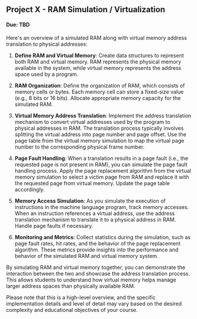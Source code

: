 ## Project X - RAM Simulation / Virtualization
#### Due: TBD


Here's an overview of a simulated RAM along with virtual memory address translation to physical addresses:

1. **Define RAM and Virtual Memory**: Create data structures to represent both RAM and virtual memory. RAM represents the physical memory available in the system, while virtual memory represents the address space used by a program.

2. **RAM Organization**: Define the organization of RAM, which consists of memory cells or bytes. Each memory cell can store a fixed-size value (e.g., 8 bits or 16 bits). Allocate appropriate memory capacity for the simulated RAM.

3. **Virtual Memory Address Translation**: Implement the address translation mechanism to convert virtual addresses used by the program to physical addresses in RAM. The translation process typically involves splitting the virtual address into page number and page offset. Use the page table from the virtual memory simulation to map the virtual page number to the corresponding physical frame number.

4. **Page Fault Handling**: When a translation results in a page fault (i.e., the requested page is not present in RAM), you can simulate the page fault handling process. Apply the page replacement algorithm from the virtual memory simulation to select a victim page from RAM and replace it with the requested page from virtual memory. Update the page table accordingly.

5. **Memory Access Simulation**: As you simulate the execution of instructions in the machine language program, track memory accesses. When an instruction references a virtual address, use the address translation mechanism to translate it to a physical address in RAM. Handle page faults if necessary.

6. **Monitoring and Metrics**: Collect statistics during the simulation, such as page fault rates, hit rates, and the behavior of the page replacement algorithm. These metrics provide insights into the performance and behavior of the simulated RAM and virtual memory system.

By simulating RAM and virtual memory together, you can demonstrate the interaction between the two and showcase the address translation process. This allows students to understand how virtual memory helps manage larger address spaces than physically available RAM.

Please note that this is a high-level overview, and the specific implementation details and level of detail may vary based on the desired complexity and educational objectives of your course.